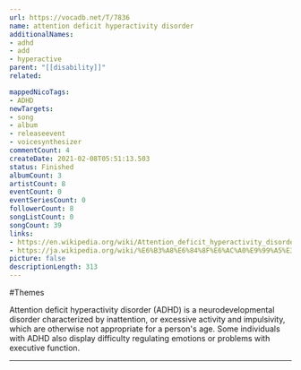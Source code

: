 ```yaml
---
url: https://vocadb.net/T/7836
name: attention deficit hyperactivity disorder
additionalNames: 
- adhd
- add
- hyperactive
parent: "[[disability]]"
related:

mappedNicoTags:
- ADHD
newTargets:
- song
- album
- releaseevent
- voicesynthesizer
commentCount: 4
createDate: 2021-02-08T05:51:13.503
status: Finished
albumCount: 3
artistCount: 8
eventCount: 0
eventSeriesCount: 0
followerCount: 8
songListCount: 0
songCount: 39
links: 
- https://en.wikipedia.org/wiki/Attention_deficit_hyperactivity_disorder
- https://ja.wikipedia.org/wiki/%E6%B3%A8%E6%84%8F%E6%AC%A0%E9%99%A5%E3%83%BB%E5%A4%9A%E5%8B%95%E6%80%A7%E9%9A%9C%E5%AE%B3
picture: false
descriptionLength: 313
---
```


#Themes

Attention deficit hyperactivity disorder (ADHD) is a neurodevelopmental disorder characterized by inattention, or excessive activity and impulsivity, which are otherwise not appropriate for a person's age. Some individuals with ADHD also display difficulty regulating emotions or problems with executive function.

---

